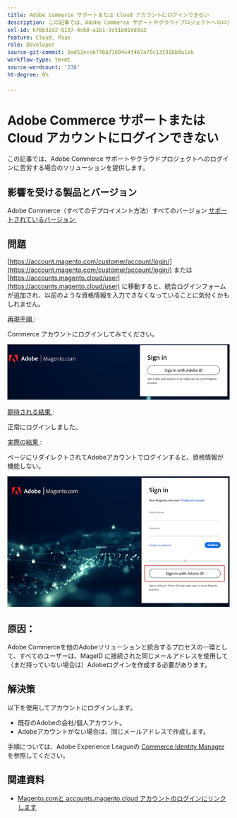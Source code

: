 ```yaml
---
title: Adobe Commerce サポートまたは Cloud アカウントにログインできない
description: この記事では、Adobe Commerce サポートやクラウドプロジェクトへのログインに苦労する場合のソリューションを提供します。
exl-id: 676b32d2-8197-4c60-a1b1-3c51b01dd3a3
feature: Cloud, Paas
role: Developer
source-git-commit: 0ad52eceb776b71604c4f467a70c13191bb9a1eb
workflow-type: tm+mt
source-wordcount: '236'
ht-degree: 0%

---
```


# Adobe Commerce サポートまたは Cloud アカウントにログインできない

この記事では、Adobe Commerce サポートやクラウドプロジェクトへのログインに苦労する場合のソリューションを提供します。

## 影響を受ける製品とバージョン

Adobe Commerce（すべてのデプロイメント方法）すべてのバージョン [&#x200B; サポートされているバージョン &#x200B;](https://www.adobe.com/content/dam/cc/en/legal/terms/enterprise/pdfs/Adobe-Commerce-Software-Lifecycle-Policy.pdf)

## 問題

[https://account.magento.com/customer/account/login/](https://account.magento.com/customer/account/login/) または [https://accounts.magento.cloud/user](https://accounts.magento.cloud/user) に移動すると、統合ログインフォームが追加され、以前のような資格情報を入力できなくなっていることに気付くかもしれません。

<u> 再現手順 </u>:

Commerce アカウントにログインしてみてください。

![adobe-login-one](assets/adobe-login-one.png)

<u> 期待される結果 </u>:

正常にログインしました。

<u> 実際の結果 </u>:

ページにリダイレクトされてAdobeアカウントでログインすると、資格情報が機能しない。

![adobe-login-two](assets/adobe-login-two.png)


## 原因：

Adobe Commerceを他のAdobeソリューションと統合するプロセスの一環として、すべてのユーザーは、MageID に接続された同じメールアドレスを使用して（まだ持っていない場合は）Adobeログインを作成する必要があります。

## 解決策

以下を使用してアカウントにログインします。

- 既存のAdobeの会社/個人アカウント。
- Adobeアカウントがない場合は、同じメールアドレスで作成します。

手順については、Adobe Experience Leagueの [Commerce Identity Manager](https://experienceleague.adobe.com/docs/commerce-admin/start/commerce-account/commerce-identity-manager.html?lang=ja) を参照してください。

## 関連資料

- [Magento.comと accounts.magento.cloud アカウントのログインにリンクします](/help/faq/general/linking-magento-com-and-accounts-magento-cloud-account-logins.md)
